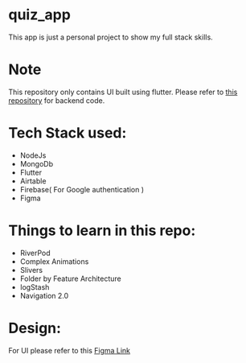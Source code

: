 # quiz_app

This app is just a personal project to show my full stack skills.
# Note
  This repository only contains UI built using flutter.
  Please refer to [this repository](https://github.com/Vikaskumar75/Quiz-App-Backend) for backend code.

# Tech Stack used:
- NodeJs
- MongoDb
- Flutter
- Airtable
- Firebase( For Google authentication )
- Figma

# Things to learn in this repo:
- RiverPod
- Complex Animations
- Slivers
- Folder by Feature Architecture
- logStash
- Navigation 2.0

# Design:
  For UI please refer to this [Figma Link](https://www.figma.com/file/eUIrcWyWCNA9s84vK2o1qn/Quiz-App-Design-(Community)?node-id=1%3A124)


